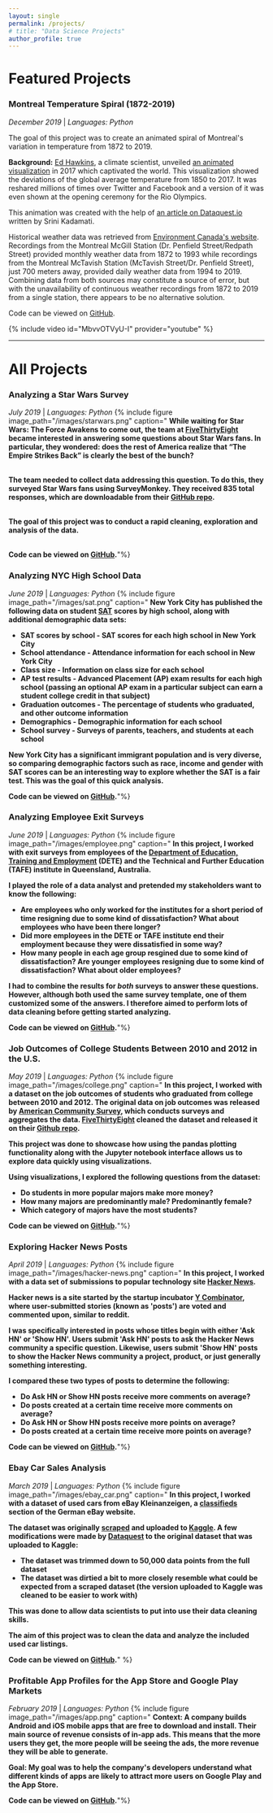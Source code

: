 ```yaml
---
layout: single
permalink: /projects/
# title: "Data Science Projects"
author_profile: true
---
```


<!-- link for all embedded things: https://mmistakes.github.io/minimal-mistakes/docs/helpers/ -->

# Featured Projects

### Montreal Temperature Spiral (1872-2019)
*December 2019* | *Languages: Python*

The goal of this project was to create an animated spiral of Montreal's variation in temperature from 1872 to 2019.

**Background:** [Ed Hawkins](http://www.met.reading.ac.uk/~ed/home/index.php), a climate scientist, unveiled [an animated visualization](http://www.climate-lab-book.ac.uk/spirals/) in 2017 which captivated the world. This visualization showed the deviations of the global average temperature from 1850 to 2017. It was reshared millions of times over Twitter and Facebook and a version of it was even shown at the opening ceremony for the Rio Olympics.

This animation was created with the help of [an article on Dataquest.io](https://www.dataquest.io/blog/climate-temperature-spirals-python/) written by Srini Kadamati.

Historical weather data was retrieved from [Environment Canada's website](https://climate.weather.gc.ca/). Recordings from the Montreal McGill Station (Dr. Penfield Street/Redpath Street) provided monthly weather data from 1872 to 1993 while recordings from the Montreal McTavish Station (McTavish Street/Dr. Penfield Street), just 700 meters away, provided daily weather data from 1994 to 2019. Combining data from both sources may constitute a source of error, but with the unavailability of continuous weather recordings from 1872 to 2019 from a single station, there appears to be no alternative solution.

Code can be viewed on [GitHub](https://github.com/luca-martial/Montreal-Temperature-Spiral).

{% include video id="MbvvOTVyU-I" provider="youtube" %}

------

# All Projects

### Analyzing a Star Wars Survey
*July 2019* | *Languages: Python*
{% include figure image_path="/images/starwars.png" caption="
**While waiting for Star Wars: The Force Awakens to come out, the team at [FiveThirtyEight](https://fivethirtyeight.com/) became interested in answering some questions about Star Wars fans. In particular, they wondered: does the rest of America realize that “The Empire Strikes Back” is clearly the best of the bunch?**<br/><br/>

**The team needed to collect data addressing this question. To do this, they surveyed Star Wars fans using SurveyMonkey. They received 835 total responses, which are downloadable from their [GitHub repo](https://github.com/fivethirtyeight/data/tree/master/star-wars-survey).**<br/><br/>

**The goal of this project was to conduct a rapid cleaning, exploration and analysis of the data.**<br/><br/>

**Code can be viewed on [GitHub](https://github.com/luca-martial/Star-Wars-Survey).**"%}


### Analyzing NYC High School Data
*June 2019* | *Languages: Python*
{% include figure image_path="/images/sat.png" caption="
**New York City has published the following data on student [SAT](https://en.wikipedia.org/wiki/SAT) scores by high school, along with additional demographic data sets:**  


- **SAT scores by school - SAT scores for each high school in New York City**
- **School attendance - Attendance information for each school in New York City**
- **Class size - Information on class size for each school**
- **AP test results - Advanced Placement (AP) exam results for each high school (passing an optional AP exam in a particular subject can earn a student college credit in that subject)**
- **Graduation outcomes - The percentage of students who graduated, and other outcome information**
- **Demographics - Demographic information for each school**
- **School survey - Surveys of parents, teachers, and students at each school**


**New York City has a significant immigrant population and is very diverse, so comparing demographic factors such as race, income and gender with SAT scores can be an interesting way to explore whether the SAT is a fair test. This was the goal of this quick analysis.**  


**Code can be viewed on [GitHub](https://github.com/luca-martial/Analyzing-NYC-High-School-Data).**"%}


### Analyzing Employee Exit Surveys
*June 2019* | *Languages: Python*
{% include figure image_path="/images/employee.png" caption="
**In this project, I worked with exit surveys from employees of the [Department of Education, Training and Employment](https://en.wikipedia.org/wiki/Department_of_Education_and_Training_(Queensland)) (DETE) and the Technical and Further Education (TAFE) institute in Queensland, Australia.**  


**I played the role of a data analyst and pretended my stakeholders want to know the following:**  


- **Are employees who only worked for the institutes for a short period of time resigning due to some kind of dissatisfaction? What about employees who have been there longer?**
- **Did more employees in the DETE or TAFE institute end their employment because they were dissatisfied in some way?**
- **How many people in each age group resgined due to some kind of dissatisfaction? Are younger employees resigning due to some kind of dissatisfaction? What about older employees?**


**I had to combine the results for *both* surveys to answer these questions. However, although both used the same survey template, one of them customized some of the answers. I therefore aimed to perform lots of data cleaning before getting started analyzing.**  


**Code can be viewed on [GitHub](https://github.com/luca-martial/Analyzing-Employee-Exit-Surveys).**"%}


### Job Outcomes of College Students Between 2010 and 2012 in the U.S.
*May 2019* | *Languages: Python*
{% include figure image_path="/images/college.png" caption="
**In this project, I worked with a dataset on the job outcomes of students who graduated from college between 2010 and 2012. The original data on job outcomes was released by [American Community Survey](https://www.census.gov/programs-surveys/acs/), which conducts surveys and aggregates the data. [FiveThirtyEight](https://fivethirtyeight.com/) cleaned the dataset and released it on their [Github repo](https://github.com/fivethirtyeight/data/tree/master/college-majors).**  


**This project was done to showcase how using the pandas plotting functionality along with the Jupyter notebook interface allows us to explore data quickly using visualizations.**  


**Using visualizations, I explored the following questions from the dataset:**  


- **Do students in more popular majors make more money?**
- **How many majors are predominantly male? Predominantly female?**
- **Which category of majors have the most students?**


**Code can be viewed on [GitHub](https://github.com/luca-martial/Earnings-Based-on-College-Majors).**"%}


### Exploring Hacker News Posts
*April 2019* | *Languages: Python*
{% include figure image_path="/images/hacker-news.png" caption="
**In this project, I worked with a data set of submissions to popular technology site [Hacker News](https://news.ycombinator.com/).**  


**Hacker news is a site started by the startup incubator [Y Combinator](https://www.ycombinator.com/), where user-submitted stories (known as 'posts') are voted and commented upon, similar to reddit.**  


**I was specifically interested in posts whose titles begin with either 'Ask HN' or 'Show HN'. Users submit 'Ask HN' posts to ask the Hacker News community a specific question. Likewise, users submit 'Show HN' posts to show the Hacker News community a project, product, or just generally something interesting.**  


**I compared these two types of posts to determine the following:**  


- **Do Ask HN or Show HN posts receive more comments on average?**
- **Do posts created at a certain time receive more comments on average?**
- **Do Ask HN or Show HN posts receive more points on average?**
- **Do posts created at a certain time receive more points on average?**  


**Code can be viewed on [GitHub](https://github.com/luca-martial/Hacker-News-Posts-Analysis).**"%}


### Ebay Car Sales Analysis
*March 2019* | *Languages: Python*
{% include figure image_path="/images/ebay_car.png" caption="
**In this project, I worked with a dataset of used cars from eBay Kleinanzeigen, a [classifieds](https://en.wikipedia.org/wiki/Classified_advertising) section of the German eBay website.**  


**The dataset was originally [scraped](https://en.wikipedia.org/wiki/Web_scraping) and uploaded to [Kaggle](https://www.kaggle.com/orgesleka/used-cars-database/data). A few modifications were made by [Dataquest](https://www.dataquest.io/) to the original dataset that was uploaded to Kaggle:**  


- **The dataset was trimmed down to 50,000 data points from the full dataset**
- **The dataset was dirtied a bit to more closely resemble what could be expected from a scraped dataset (the version uploaded to Kaggle was cleaned to be easier to work with)**  


**This was done to allow data scientists to put into use their data cleaning skills.**  


**The aim of this project was to clean the data and analyze the included used car listings.**  


**Code can be viewed on [GitHub](https://github.com/luca-martial/Exploring-Ebay-Car-Sales-Data).**" %}


### Profitable App Profiles for the App Store and Google Play Markets
*February 2019* | *Languages: Python*
{% include figure image_path="/images/app.png" caption="
**Context: A company builds Android and iOS mobile apps that are free to download and install. Their main source of revenue consists of in-app ads. This means that the more users they get, the more people will be seeing the ads, the more revenue they will be able to generate.**  


**Goal: My goal was to help the company's developers understand what different kinds of apps are likely to attract more users on Google Play and the App Store.**  


**Code can be viewed on [GitHub](https://github.com/luca-martial/Popular-Apps-Project).**"%}
